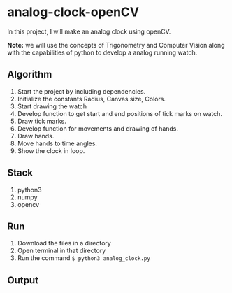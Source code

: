 # analog-clock-openCV
In this project, I will  make an analog clock using openCV. 

**Note:** we will use the concepts of Trigonometry and Computer Vision along with the capabilities of python to develop a analog running watch.

## Algorithm
1. Start the project by including dependencies.
2. Initialize the constants Radius, Canvas size, Colors.
3. Start drawing the watch
4. Develop function to get start and end positions of tick marks on watch.
5. Draw tick marks.
6. Develop function for movements and drawing of hands.
7. Draw hands.
8. Move hands to time angles.
9. Show the clock in loop.

## Stack
1. python3 
2. numpy 
3. opencv 

## Run
1. Download the files in a directory 
2. Open terminal in that directory 
3. Run the command `$ python3 analog_clock.py`

## Output
